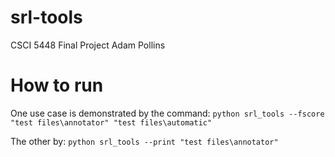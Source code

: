 # srl-tools
 CSCI 5448 Final Project
 Adam Pollins

# How to run
One use case is demonstrated by the command:
`python srl_tools --fscore "test files\annotator" "test files\automatic"`

The other by:
`python srl_tools --print "test files\annotator"`
